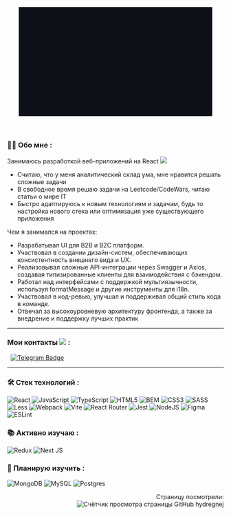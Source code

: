 <div id="header" align="center">
  <img src="./mygif.gif" width="450"/>
</div>

&nbsp;

### :man_technologist: Обо мне :
Занимаюсь разработкой веб-приложений на React <img src="https://user-images.githubusercontent.com/74038190/212257467-871d32b7-e401-42e8-a166-fcfd7baa4c6b.gif" width="30">
- Считаю, что у меня аналитический склад ума, мне нравится решать сложные задачи
- В свободное время решаю задачи на Leetcode/CodeWars, читаю статьи о мире IT
- Быстро адаптируюсь к новым технологиям и задачам, будь то настройка нового стека или оптимизация уже существующего приложения

Чем я занимался на проектах:
- Разрабатывал UI для B2B и B2C платформ.
- Участвовал в создании дизайн-систем, обеспечивающих консистентность внешнего вида и UX.
- Реализовывал сложные API-интеграции через Swagger и Axios, создавая типизированные клиенты для взаимодействия с бэкендом.
- Работал над интерфейсами с поддержкой мультиязычности, используя formatMessage и другие инструменты для i18n.
- Участвовал в код-ревью, улучшал и поддерживал общий стиль кода в команде.
- Отвечал за высокоуровневую архитектуру фронтенда, а также за внедрение и поддержку лучших практик

---

### Мои контакты <img src="https://media.giphy.com/media/WUlplcMpOCEmTGBtBW/giphy.gif" width="30"> :
&nbsp;
[![Telegram Badge](https://img.shields.io/badge/Telegram-blue?style=for-the-badge&logo=Telegram&logoColor=white)](https://t.me/Montero_One)


---

### :hammer_and_wrench: Стек технологий :
![React](https://img.shields.io/badge/react-%2320232a.svg?style=for-the-badge&logo=react&logoColor=%2361DAFB)
![JavaScript](https://img.shields.io/badge/JavaScript-F7DF1E?style=for-the-badge&logo=javascript&logoColor=black)
![TypeScript](https://img.shields.io/badge/TypeSctipt-316192?style=for-the-badge&logo=typescript&logoColor=white)
![HTML5](https://img.shields.io/badge/html5-%23E34F26.svg?style=for-the-badge&logo=html5&logoColor=white)
![BEM](https://img.shields.io/badge/BEM-E6522C?style=for-the-badge&logo=BEM&logoColor=white)
![CSS3](https://img.shields.io/badge/css3-%231572B6.svg?style=for-the-badge&logo=css3&logoColor=white)
![SASS](https://img.shields.io/badge/SASS-hotpink.svg?style=for-the-badge&logo=SASS&logoColor=white)
![Less](https://img.shields.io/badge/less-2B4C80?style=for-the-badge&logo=less&logoColor=white)
![Webpack](https://img.shields.io/badge/webpack-%238DD6F9.svg?style=for-the-badge&logo=webpack&logoColor=black)
![Vite](https://img.shields.io/badge/vite-%23646CFF.svg?style=for-the-badge&logo=vite&logoColor=white)
![React Router](https://img.shields.io/badge/React_Router-CA4245?style=for-the-badge&logo=react-router&logoColor=white)
![Jest](https://img.shields.io/badge/-jest-%23C21325?style=for-the-badge&logo=jest&logoColor=white)
![NodeJS](https://img.shields.io/badge/node.js-6DA55F?style=for-the-badge&logo=node.js&logoColor=white)
![Figma](https://img.shields.io/badge/figma-%23F24E1E.svg?style=for-the-badge&logo=figma&logoColor=white)
![ESLint](https://img.shields.io/badge/ESLint-4B3263?style=for-the-badge&logo=eslint&logoColor=white)

### :books: Активно изучаю :
![Redux](https://img.shields.io/badge/redux-%23593d88.svg?style=for-the-badge&logo=redux&logoColor=white)
![Next JS](https://img.shields.io/badge/Next-black?style=for-the-badge&logo=next.js&logoColor=white)

### :dart: Планирую изучить :
![MongoDB](https://img.shields.io/badge/MongoDB-%234ea94b.svg?style=for-the-badge&logo=mongodb&logoColor=white)
![MySQL](https://img.shields.io/badge/mysql-4479A1.svg?style=for-the-badge&logo=mysql&logoColor=white)
![Postgres](https://img.shields.io/badge/postgres-%23316192.svg?style=for-the-badge&logo=postgresql&logoColor=white)

<div id="counter" align="right">
Страницу посмотрели:
</div>
<div id="counter" align="right">
<img src="https://komarev.com/ghpvc/?username=hydregnej&style=flat-square&color=blue"  alt="Счётчик просмотра страницы GitHub hydregnej"/>
</div>
<!--
**hydregnej/hydregnej** is a ✨ _special_ ✨ repository because its `README.md` (this file) appears on your GitHub profile.

Here are some ideas to get you started:

- 🔭 I’m currently working on ...
- 🌱 I’m currently learning ...
- 👯 I’m looking to collaborate on ...
- 🤔 I’m looking for help with ...
- 💬 Ask me about ...
- 📫 How to reach me: ...
- 😄 Pronouns: ...
- ⚡ Fun fact: ...
-->
